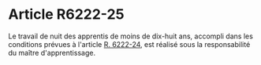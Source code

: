 # Article R6222-25

  
Le travail de nuit des apprentis de moins de dix-huit ans, accompli dans les conditions prévues à l'article [R. 6222-24][1], est réalisé sous la responsabilité du maître d'apprentissage.

 [1]: /affichCodeArticle.do?cidTexte=LEGITEXT000006072050&idArticle=LEGIARTI000018497232&dateTexte=&categorieLien=cid